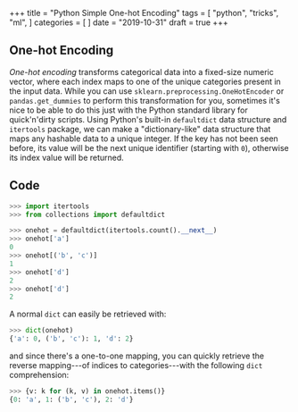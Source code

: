 +++
title = "Python Simple One-hot Encoding"
tags = [
     "python",
     "tricks",
     "ml",
]
categories = [
]
date = "2019-10-31"
draft = true
+++

## One-hot Encoding

_One-hot encoding_ transforms categorical data into a fixed-size numeric vector,
where each index maps to one of the unique categories present in the input
data. While you can use `sklearn.preprocessing.OneHotEncoder` or
`pandas.get_dummies` to perform this transformation for you, sometimes it's nice
to be able to do this just with the Python standard library for quick'n'dirty
scripts. Using Python's built-in `defaultdict` data structure and `itertools`
package, we can make a "dictionary-like" data structure that maps any hashable
data to a unique integer. If the key has not been seen before, its value will be
the next unique identifier (starting with `0`), otherwise its index value will be
returned.

## Code
```python
>>> import itertools
>>> from collections import defaultdict

>>> onehot = defaultdict(itertools.count().__next__)
>>> onehot['a']
0
>>> onehot[('b', 'c')]
1
>>> onehot['d']
2
>>> onehot['d']
2
```

A normal `dict` can easily be retrieved with:

```python
>>> dict(onehot)
{'a': 0, ('b', 'c'): 1, 'd': 2}
```

and since there's a one-to-one mapping, you can quickly retrieve the reverse
mapping---of indices to categories---with the following `dict` comprehension:

```python
>>> {v: k for (k, v) in onehot.items()}
{0: 'a', 1: ('b', 'c'), 2: 'd'}
```
